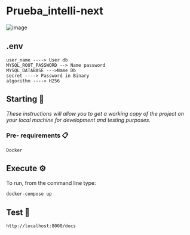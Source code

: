 # Prueba_intelli-next
![image](https://media-exp1.licdn.com/dms/image/C4D0BAQEFtR38h0TQzg/company-logo_200_200/0/1622865178708?e=2159024400&v=beta&t=-8Z-m1jMup-4xxOk4ZyQbj-Yn4GY3j-bJRWzHm9u1UQ)

## .env
```
user_name ----> User db 
MYSQL_ROOT_PASSWORD --> Name password
MYSQL_DATABASE --->Name Db
secret ----> Password in Binary
algorithm ----> H256
```

## Starting 🚀

_These instructions will allow you to get a working copy of the project on your local machine for development and testing purposes._


### Pre- requirements 📋
```
Docker
```


## Execute  ⚙️

To run, from the command line type:

```bash
docker-compose up
```


## Test :dart:
```bash
http://localhost:8000/docs
```
